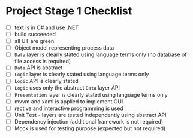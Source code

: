 # Project Stage 1 Checklist

- [ ] text is in C# and use .NET
- [ ] build succeeded
- [ ] all UT are green
- [ ] Object model representing process data
- [ ] `Data` layer is clearly stated using language terms only (no database of file access is required)
- [ ] `Data` API is abstract
- [ ] `Logic` layer is clearly stated using language terms only
- [ ] `Logic` API is clearly stated
- [ ] `Logic` uses only the abstract `Data` layer API
- [ ] `Presentation` layer is clearly stated using language terms only
- [ ] mvvm and xaml is applied to implement GUI
- [ ] rective and interactive programming is used
- [ ] Unit Test - layers are tested independently using abstract API
- [ ] Dependency injection (additional framework is not required)
- [ ] Mock is used for testing purpose (expected but not required)
